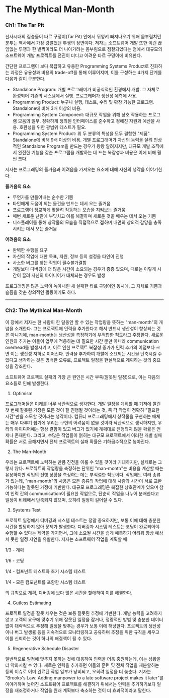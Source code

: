 # The Mythical Man-Month

### Ch1: The Tar Pit

선사시대의 짐승들이 타르 구덩이(Tar Pit) 안에서 뒤엉켜 빠져나오기 위해 몸부림치던 분투는
역사에서 가장 강렬했던 투쟁의 장면이다. 저자는 소프트웨어 개발 또한 이런 끊임없는 투쟁과 
한 발짝이라도 더 나아가려는 몸부림으로 점철되었다는 점에서 대규모의 소프트웨어 개발 프로젝트를 
전진이 더디고 어려운 타르 구덩이에 비유한다.

간단한 프로그램이 보다 복잡하고 유용한 Programming Systems Product로 진화하는 과정은 
유용성과 비용의 trade-off를 통해 이루어지며, 이를 구성하는 4가지 단계를 다음과 같이 구분한다.
- Standalone Program: 개별 프로그래머가 비공식적인 환경에서 개발. 그 자체로 완성되어 기존의 시스템에서 실행. 프로그래머가 생산성 예측에 사용.
- Programming Product: 누구나 실행, 테스트, 수리 및 확장 가능한 프로그램. Standalone에 비해 3배 이상의 비용.
- Programming System Component: 대규모 작업을 위해 상호 작용하는 프로그램 모음의 일부. 정확하게 정의된 인터페이스를 준수하고
정해진 자원과 예산을 사용. 호환성을 위한 광범위 테스트가 필요.
- Programming System Product: 위 두 분류의 특성을 모두 결합한 "제품". Standalone에 비해 9배 이상의 비용.
개별 프로그래머가 자신의 능력을 살려 인상적인 Standalone Program을 만드는 경우가 왕왕 알려지지만, 
대규모 개발 조직에서 완전한 기능을 갖춘 프로그램을 개발하는 데 드는 복잡성과 비용은 이에 비해 훨씬 크다.

저자는 프로그래밍의 즐거움과 어려움을 가져오는 요소에 대해 자신의 생각을 이야기한다.

**즐거움의 요소**
- 무언가를 만들어내는 순수한 기쁨
- 타인에게 도움이 되는 물건을 만드는 데서 오는 즐거움 
- 프로그램이 정교하게 맞물려 작동하는 모습을 지켜보는 즐거움
- 매번 새로운 난관에 부딪치고 이를 해결하며 새로운 것을 배우는 데서 오는 기쁨
- 디스플레이를 통해 창작물의 모습을 직접적으로 접하며 내면의 창의적 갈망을 충족시키는 데서 오는 즐거움

**어려움의 요소**
- 완벽한 수행을 요구
- 자신의 작업에 대한 목표, 자원, 정보 등의 설정을 타인이 진행
- 사소한 버그를 찾는 작업이 필수불가결함
- 개발보다 디버깅에 더 많은 시간이 소요되는 경우가 종종 있으며, 때로는 이렇게 시간이 끌려 자신의 아이디어가 대체되는 경우도 발생

프로그래밍은 많은 노력이 녹아내린 채 실패한 타르 구덩이인 동시에, 그 자체로 기쁨과 슬픔을 갖춘 창의적인 활동이기도 하다.


---

### Ch2: The Mythical Man-Month

이 장에서 저자는 한 사람이 한 달동안 할 수 있는 작업량을 뜻하는 "man-month"의 개념을 소개한다.
그는 프로젝트에 인력을 추가한다고 해서 반드시 생산성이 향상되는 것은 아니기에, man-month는 생산성을 측정하기에
부적합한 척도라고 주장한다. 새로운 인원의 추가는 이들이 업무에 적응하는 데 필요한 시간 뿐만 아니라 communication overhead를 
발생시키고, 이로 인한 프로젝트 복잡성 증가가 인력 추가의 이점보다 크면 이는 생산성 저하로 이어진다. 인력을 추가하여 
개발에 소요되는 시간을 단축시킬 수 있다고 생각하는 것은 명백한 오류로, 프로젝트 일정을 현실적으로 계획하는 것의 중요성을 강조한다.

소프트웨어 프로젝트 실패의 가장 큰 원인은 시간 부족(잘못된 일정)으로, 이는 다음의 요소들로 인해 발생한다.
1. Optimism

프로그래머들은 미래를 너무 낙관적으로 생각한다. 개발 일정을 계획할 때 기저에 깔린 첫 번째 잘못된 가정은 
모든 것이 잘 진행될 것이라는 것, 즉 각 작업이 정확히 "필요한 시간"만을 소모할 것이라는 생각이다. 컴퓨터 프로그래밍에서
창작물을 구현하는 매체는 매우 다루기 쉽기에 우리는 구현의 어려움이 없을 것이라 낙관적으로 생각하지만, 우리의 아이디어에는 
항상 결함이 있고 버그가 있기에 계획대로 진행되지 않을 확률은 언제나 존재한다. 그리고, 수많은 작업들이 얽히는 대규모 프로젝트에서 이러한 
개별 실패 확률은 서로 곱해지면서 전체 프로젝트의 실패 확률은 기하급수적으로 높아진다.

2. The Man-Month

우리는 프로젝트에 노력하는 만큼 진전을 이룰 수 있을 것이라 기대하지만, 실제로는 그렇지 않다.
프로젝트의 작업량을 측정하는 단위인 "man-month"는 비용을 계산할 때는 유용하지만 작업의 진행 상황을 측정하는 데는 부적절한 척도이다.
작업에도 여러 종류가 있는데, "man-month"의 사용은 모든 종류의 작업에 대해 사람과 시간이 서로 교환 가능하다는 잘못된 가정에 기반한다.
대규모 프로그래밍은 복잡한 상호관계가 있으며 참여 인력 간의 communication이 필요한 작업으로, 단순히 작업을 나누어 분배한다고 일정이 비례해서 단축되지 않으며,
오히려 일정이 길어질 수 있다.
 
3. Systems Test

프로젝트 일정에서 디버깅과 시스템 테스트는 정말 중요하지만, 보통 이에 대해 충분한 시간을 할당하지 않아 문제가 발생한다.
디버깅과 시스템 테스트는 코딩이 완료되어야 수행할 수 있다는 제약을 가지면서, 그에 소요될 시간을 쉽게 예측하기 어려워 항상 
예상치 못한 일정 지연을 유발한다. 저자는 소프트웨어 작업을 계획할 때 

1/3 - 계획

1/6 - 코딩

1/4 - 컴포넌트 테스트와 초기 시스템 테스트

1/4 - 모든 컴포넌트를 포함한 시스템 테스트

의 규칙으로 계획, 디버깅에 보다 많은 시간을 할애하여 이를 해결한다.

4. Gutless Estimating

프로젝트 일정을 잘못 세우는 것은 보통 잘못된 추정에 기반한다. 개발 능력을 고려하지 않고
고객의 요구에 맞추기 위해 잘못된 일정을 잡거나, 정량적인 방법 및 충분한 데이터 없이 대략적으로 추정해 일정을
맞추는 경우가 보통 이에 해당한다. 프로젝트의 생산성이나 버그 발생률 등을 지속적으로 모니터링하고 공유하며 
추정을 위한 규칙을 세우고 이를 신뢰하는 것이 하나의 해결책이 될 수 있다.

5. Regenerative Schedule Disaster

일반적으로 일정에 맞추지 못하는 것에 대응하여 인력을 더욱 충원하는데, 이는 상황을 더 악화시킬 수 있다.
새로운 인력을 추가하면 이들의 훈련 및 전체 작업을 재분할하는 등의 이슈로 이미 완료된 작업 일부가 낭비되고, 오히려 일정을
더 늦춘다. 저자는 "Brooks's Law: Adding manpower to a late software project makes it later"를 이야기하며 
늦어진 소프트웨어 프로젝트를 해결하기 위해서는 인력을 추가하기보다 일정을 재조정하거나 작업을 원래 계획보다 축소하는 것이 더 효과적이라고
말한다.





